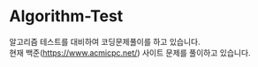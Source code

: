 # Algorithm-Test

알고리즘 테스트를 대비하여 코딩문제풀이를 하고 있습니다.  
현재 백준(https://www.acmicpc.net/) 사이트 문제를 풀이하고 있습니다.
